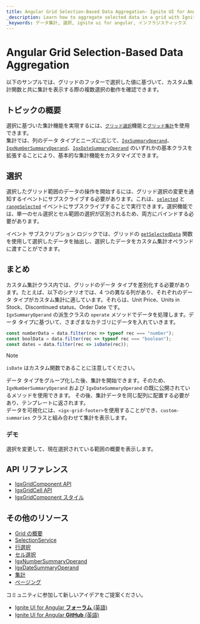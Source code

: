 ```yaml
---
title: Angular Grid Selection-Based Data Aggregation- Ignite UI for Angular
_description: Learn how to aggregate selected data in a grid with Ignite UI. Get instant content aggregations in the virtualized data and rich API for your next project.
_keywords: データ集計, 選択, ignite ui for angular, インフラジスティックス
---
```


# Angular Grid Selection-Based Data Aggregation

以下のサンプルでは、グリッドのフッターで選択した値に基づいて、カスタム集計関数と共に集計を表示する際の複数選択の動作を確認できます。

## トピックの概要

選択に基づいた集計機能を実現するには、[`グリッド選択`]({environment:angularApiUrl}/components/grid/selection.html)機能と[`グリッド集計`]({environment:angularApiUrl}/components/grid/summaries.html)を使用できます。    
集計では、列のデータ タイプとニーズに応じて、[`IgxSummaryOperand`]({environment:angularApiUrl}/classes/igxsummaryoperand.html)、[`IgxNumberSummaryOperand`]({environment:angularApiUrl}/classes/igxnumbersummaryoperand.html)、[`IgxDateSummaryOperand`]({environment:angularApiUrl}/classes/igxdatesummaryoperand.html) のいずれかの基本クラスを拡張することにより、基本的な集計機能をカスタマイズできます。  

## 選択
選択したグリッド範囲のデータの操作を開始するには、グリッド選択の変更を通知するイベントにサブスクライブする必要があります。これは、[`selected`]({environment:angularApiUrl}/classes/igxgridcomponent.html#selected) と [`rangeSelected`]({environment:angularApiUrl}/classes/igxgridcomponent.html#rangeSelected) イベントにサブスクライブすることで実行できます。選択機能では、単一のセル選択とセル範囲の選択が区別されるため、両方にバインドする必要があります。     

イベント サブスクリプション ロジックでは、グリッドの [`getSelectedData`]({environment:angularApiUrl}/classes/igxgridcomponent.html#getSelectedData) 関数を使用して選択したデータを抽出し、選択したデータをカスタム集計オペランドに渡すことができます。


## まとめ
カスタム集計クラス内では、グリッドのデータ タイプを差別化する必要があります。たとえば、以下のシナリオでは、4 つの異なる列があり、それぞれのデータ タイプがカスタム集計に適しています。それらは、Unit Price、Units in Stock、Discontinued status、Order Date です。   
`IgxSummaryOperand` の派生クラスの `operate` メソッドでデータを処理します。データ タイプに基づいて、さまざまなカテゴリにデータを入れていきます。

```typescript
const numberData = data.filter(rec => typeof rec === "number");
const boolData = data.filter(rec => typeof rec === "boolean");
const dates = data.filter(rec => isDate(rec));
```   

> [!NOTE]
> `isDate` はカスタム関数であることに注意してください。     

データ タイプをグループ化した後、集計を開始できます。そのため、`IgxNumberSummaryOperand` および `IgxDateSummaryOperand` の既に公開されているメソッドを使用できます。 
その後、集計データを同じ配列に配置する必要があり、テンプレートに返されます。  
データを可視化には、`<igx-grid-footer>`を使用することができ、`custom-summaries` クラスと組み合わせて集計を表示します。


### デモ
選択を変更して、現在選択されている範囲の概要を表示します。     


<code-view style="height: 560px;" 
           data-demos-base-url="{environment:demosBaseUrl}" 
           iframe-src="{environment:demosBaseUrl}/grid/grid-selection-custom-summaries" >
</code-view>


## API リファレンス

* [IgxGridComponent API]({environment:angularApiUrl}/classes/igxgridcomponent.html)    
* [IgxGridCell API]({environment:angularApiUrl}/classes/igxgridcell.html)    
* [IgxGridComponent スタイル]({environment:sassApiUrl}/index.html#function-grid-theme)     

## その他のリソース
<div class="divider--half"></div>    

* [Grid の概要](grid.md)    
* [SelectionService]({environment:angularApiUrl}/classes/igxgridselectionservice.html)
* [行選択](row-selection.md)   
* [セル選択](cell-selection.md)    
* [IgxNumberSummaryOperand]({environment:angularApiUrl}/classes/igxnumbersummaryoperand.html)
* [IgxDateSummaryOperand]({environment:angularApiUrl}/classes/igxdatesummaryoperand.html)
* [集計](summaries.md)    
* [ページング](paging.md)    

<div class="divider--half"></div>
コミュニティに参加して新しいアイデアをご提案ください。    

* [Ignite UI for Angular **フォーラム** (英語)](https://www.infragistics.com/community/forums/f/ignite-ui-for-angular)    
* [Ignite UI for Angular **GitHub** (英語)](https://github.com/IgniteUI/igniteui-angular)   
